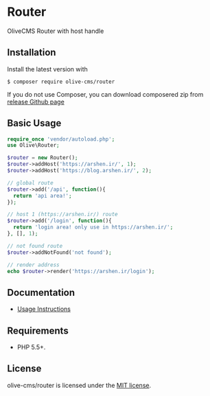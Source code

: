 # Router

OliveCMS Router with host handle

## Installation

Install the latest version with

```
$ composer require olive-cms/router
```

If you do not use Composer, you can download composered zip from [release Github page](https://github.com/OliveCMS/Router/releases/latest)

## Basic Usage

``` php
require_once 'vendor/autoload.php';
use Olive\Router;

$router = new Router();
$router->addHost('https://arshen.ir/', 1);
$router->addHost('https://blog.arshen.ir/', 2);

// global route
$router->add('/api', function(){
  return 'api area!';
});

// host 1 (https://arshen.ir/) route
$router->add('/login', function(){
  return 'login area! only use in https://arshen.ir/';
}, [], 1);

// not found route
$router->addNotFound('not found');

// render address
echo $router->render('https://arshen.ir/login');
```

## Documentation

- [Usage Instructions](doc/01-usage.md)

## Requirements

- PHP 5.5+.

## License

olive-cms/router is licensed under the [MIT license](http://opensource.org/licenses/MIT).
